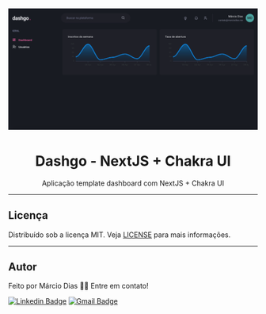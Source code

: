 <h1 align="center">
  <img alt="Logo" src="./screen.png" alt="Dashgo Template">
</h1>

<h1 align="center">
    Dashgo - NextJS + Chakra UI
</h1>
<p align="center">Aplicação template dashboard com NextJS + Chakra UI</p>

---

## Licença

Distribuído sob a licença MIT. Veja [LICENSE](LICENSE) para mais informações.

---

## Autor

Feito por Márcio Dias 👋🏽 Entre em contato!

[![Linkedin Badge](https://img.shields.io/badge/-M%C3%A1rcio%20Dias-blue?style=flat-square&logo=Linkedin&logoColor=white&link=https://www.linkedin.com/in/marciodiasdeveloper/)](https://www.linkedin.com/in/marciodiasdeveloper/)
[![Gmail Badge](https://img.shields.io/badge/-contato@marciodias.me-red?style=flat-square&link=mailto:contato@marciodias.me)](mailto:contato@marciodias.me)
